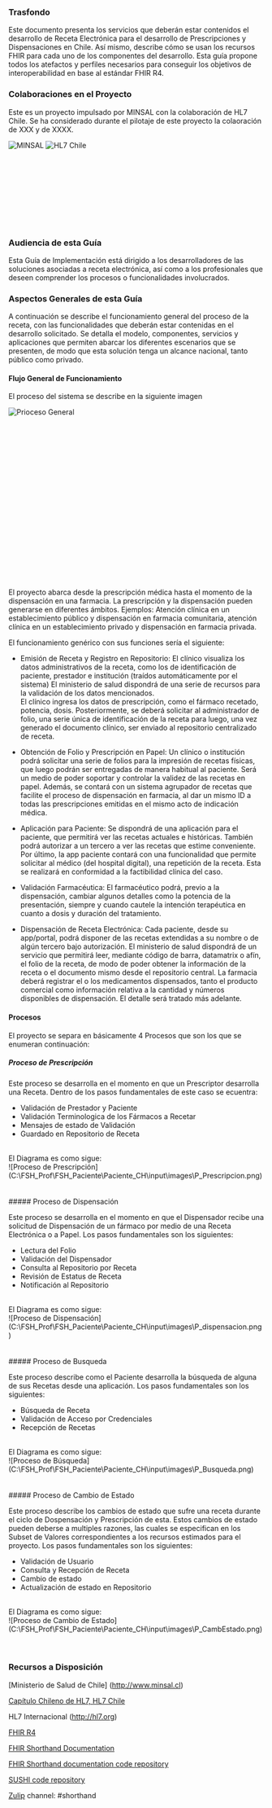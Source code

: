 ### Trasfondo

Este documento presenta los servicios que deberán estar contenidos el desarrollo de Receta Electrónica para el desarrollo de Prescripciones y Dispensaciones en Chile. Así mismo, describe cómo se usan los recursos FHIR para cada uno de los componentes del desarrollo. Esta guía propone todos los atefactos y perfiles necesarios para conseguir los objetivos de interoperabilidad en base al estándar FHIR R4.

### Colaboraciones en el Proyecto

Este es un proyecto impulsado por MINSAL con la colaboración de HL7 Chile. Se ha considerado durante el pilotaje de este proyecto la colaoración de XXX y de XXXX.

![MINSAL](./logominsal.jpg)
![HL7 Chile](./hl7chile.png)
	
<br>
<br>
<br>
<br>
<br>
<br>
<br>
<br>

### Audiencia de esta Guía

Esta Guía de Implementación está dirigido a los desarrolladores de las soluciones asociadas a receta electrónica, así como a los profesionales que deseen comprender los procesos o funcionalidades involucrados.


### Aspectos Generales de esta Guía

A continuación se describe el funcionamiento general del proceso de la receta, con las funcionalidades que deberán estar contenidas en el desarrollo solicitado.
Se detalla el modelo, componentes, servicios y aplicaciones que permiten abarcar los diferentes escenarios que se presenten, de modo que esta solución tenga un alcance nacional, tanto público como privado. 

#### Flujo General de Funcionamiento

El proceso del sistema se describe en la siguiente imagen

![Prioceso General](./ProcGeneral.png)
<br><br><br><br><br><br><br><br><br><br><br><br><br><br><br><br><br><br><br><br>

El proyecto abarca desde la prescripción médica hasta el momento de la dispensación en una farmacia. La prescripción y la dispensación pueden generarse en diferentes ámbitos. 
Ejemplos: Atención clínica en un establecimiento público y dispensación en farmacia comunitaria, atención clínica en un establecimiento privado y dispensación en farmacia privada. 

El funcionamiento genérico con sus funciones sería el siguiente: 

* Emisión de Receta y Registro en Repositorio: El clínico visualiza los datos administrativos de la receta, como los de identificación de paciente, prestador e institución (traídos automáticamente por el sistema) El ministerio de salud dispondrá de una serie de recursos para la validación de los datos mencionados.   
El clínico ingresa los datos de prescripción, como el fármaco recetado, potencia, dosis.
Posteriormente, se deberá solicitar al administrador de folio, una serie única de identificación de la receta para luego, una vez generado el documento clínico, ser enviado al repositorio centralizado de receta.

* Obtención de Folio y Prescripción en Papel: Un clínico o institución podrá solicitar una serie de folios para la impresión de recetas físicas, que luego podrán ser entregadas de manera habitual al paciente. Será un medio de poder soportar y controlar la validez de las recetas en papel.
Además, se contará con un sistema agrupador de recetas que facilite el proceso de dispensación en farmacia, al dar un mismo ID a todas las prescripciones emitidas en el mismo acto de indicación médica. 

* Aplicación para Paciente: Se dispondrá de una aplicación para el paciente, que permitirá ver las recetas actuales e históricas.   También podrá autorizar a un tercero a ver las recetas que estime conveniente. 
Por último, la app paciente contará con una funcionalidad que permite solicitar al médico (del hospital digital), una repetición de la receta. Esta se realizará en conformidad a la factibilidad clínica del caso. 

* Validación Farmacéutica: El farmacéutico podrá, previo a la dispensación, cambiar algunos detalles como la potencia de la presentación, siempre y cuando cautele la intención terapéutica en cuanto a dosis y duración del tratamiento.

* Dispensación de Receta Electrónica: Cada paciente, desde su app/portal, podrá disponer de las recetas extendidas a su nombre o de algún tercero bajo autorización. 
El ministerio de salud dispondrá de un servicio que permitirá leer, mediante código de barra, datamatrix o afín, el folio de la receta, de modo de poder obtener la información de la receta o el documento mismo desde el repositorio central. 
La farmacia deberá registrar el o los medicamentos dispensados, tanto el producto comercial como información relativa a la cantidad y números disponibles de dispensación.  El detalle será tratado más adelante. 

#### Procesos

El proyecto se separa en básicamente 4 Procesos que son los que se enumeran  continuación:

##### Proceso de Prescripción

Este proceso se desarrolla en el momento en que un Prescriptor desarrolla una Receta. Dentro de los pasos fundamentales de este caso se ecuentra:
<br>

* Validación de Prestador y Paciente
* Validación Terminologica de los Fármacos a Recetar
* Mensajes de estado de Validación
* Guardado en Repositorio de Receta
<br>
El Diagrama es como sigue:
<br>
![Proceso de Prescripción](C:\FSH_Prof\FSH_Paciente\Paciente_CH\input\images\P_Prescripcion.png)
<br>
<br>
<br>
##### Proceso de Dispensación

Este proceso se desarrolla en el momento en que el Dispensador recibe una solicitud de Dispensación de un fármaco por medio de una Receta Electrónica o a Papel.
Los pasos fundamentales son los siguientes:
<br>

* Lectura del Folio
* Validación del Dispensador
* Consulta al Repositorio por Receta
* Revisión de Estatus de Receta
* Notificación al Repositorio
<br>
El Diagrama es como sigue:
<br>
![Proceso de Dispensación](C:\FSH_Prof\FSH_Paciente\Paciente_CH\input\images\P_dispensacion.png)
<br>
<br>
<br>
##### Proceso de Busqueda

Este proceso describe como el Paciente desarrolla la búsqueda de alguna de sus Recetas desde una aplicación.
Los pasos fundamentales son los siguientes:
<br>

* Búsqueda de Receta
* Validación de Acceso por Credenciales
* Recepción de Recetas
<br>
El Diagrama es como sigue:
<br>
![Proceso de Búsqueda](C:\FSH_Prof\FSH_Paciente\Paciente_CH\input\images\P_Busqueda.png)
<br>
<br>
<br>
##### Proceso de Cambio de Estado

Este proceso describe los cambios de estado que sufre una receta durante el ciclo de Dospensación y Prescripción de esta. Estos cambios de estado pueden deberse a multiples razones, las cuales se especifican en los Subset de Valores correspondientes a los recursos estimados para el proyecto.
Los pasos fundamentales son los siguientes:
<br>

* Validación de Usuario
* Consulta y Recepción de Receta
* Cambio de estado
* Actualización de estado en Repositorio
<br>
El Diagrama es como sigue:
<br>
![Proceso de Cambio de Estado](C:\FSH_Prof\FSH_Paciente\Paciente_CH\input\images\P_CambEstado.png)
<br>
<br>
<br>



### Recursos a Disposición
[Ministerio de Salud de Chile] (http://www.minsal.cl)

[Capítulo Chileno de HL7, HL7 Chile](http://hl7chile.cl)

HL7 Internacional (http://hl7.org)

[FHIR R4](http://hl7.org/fhir/)

[FHIR Shorthand Documentation](https://build.fhir.org/ig/HL7/fhir-shorthand) 

[FHIR Shorthand documentation code repository](https://github.com/HL7/fhir-shorthand)

[SUSHI code repository](https://github.com/FHIR/sushi)

[Zulip](https://chat.fhir.org) channel: #shorthand